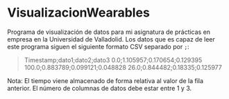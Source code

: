 # VisualizacionWearables
Programa de visualización de datos para mi asignatura de prácticas en empresa en la Universidad de Valladolid. Los datos que es capaz de leer este programa siguen el siguiente formato CSV separado por `;`:

> Timestamp;dato1;dato2;dato3
> 0.0;1.105957;0.170654;0.129395
> 100.0;0.883789;0.099121;0.048828
> 26.0;0.844482;0.18335;0.125977

Nota: El tiempo viene almacenado de forma relativa al valor de la fila anterior. El número de columnas de datos debe estar entre 1 y 3.
